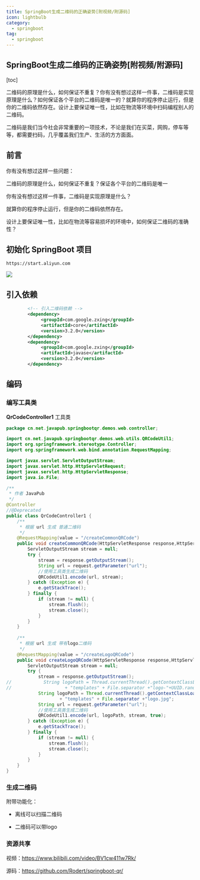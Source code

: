 ```yaml
---
title: SpringBoot生成二维码的正确姿势[附视频/附源码]
icon: lightbulb
category:
  - springboot
tag:
  - springboot
---
```






## SpringBoot生成二维码的正确姿势[附视频/附源码]



[toc]


二维码的原理是什么，如何保证不重复？你有没有想过这样一件事，二维码是实现原理是什么？如何保证各个平台的二维码是唯一的？就算你的程序停止运行，但是你的二维码依然存在。设计上要保证唯一性，比如在物流等环境中扫码编程别人的二维码。





二维码是我们当今社会非常重要的一项技术，不论是我们在买菜，网购，停车等等，都需要扫码，几乎覆盖我们生产、生活的方方面面。



## 前言

你有没有想过这样一些问题：

二维码的原理是什么，如何保证不重复？保证各个平台的二维码是唯一

你有没有想过这样一件事，二维码是实现原理是什么？

就算你的程序停止运行，但是你的二维码依然存在。

设计上要保证唯一性，比如在物流等容易损坏的环境中，如何保证二维码的准确性？


## 初始化 SpringBoot 项目

`https://start.aliyun.com`

![](https://ghproxy.com/https://raw.githubusercontent.com/Rodert/javapub_oss/main/other/springboot-qr-init.png?raw=true)

## 引入依赖

```xml
        <!-- 引入二维码依赖 -->
        <dependency>
             <groupId>com.google.zxing</groupId>
             <artifactId>core</artifactId>
             <version>3.2.0</version>
        </dependency>
        <dependency>
             <groupId>com.google.zxing</groupId>
             <artifactId>javase</artifactId>
             <version>3.2.0</version>
        </dependency>
```    


## 编码

### 编写工具类

**QrCodeController1** 工具类

```java
package cn.net.javapub.springbootqr.demos.web.controller;

import cn.net.javapub.springbootqr.demos.web.utils.QRCodeUtil1;
import org.springframework.stereotype.Controller;
import org.springframework.web.bind.annotation.RequestMapping;

import javax.servlet.ServletOutputStream;
import javax.servlet.http.HttpServletRequest;
import javax.servlet.http.HttpServletResponse;
import java.io.File;

/**
 * 作者 JavaPub
 */
@Controller
//@Deprecated
public class QrCodeController1 {
	/**
     * 根据 url 生成 普通二维码
     */
    @RequestMapping(value = "/createCommonQRCode")
    public void createCommonQRCode(HttpServletResponse response,HttpServletRequest request) throws Exception {
        ServletOutputStream stream = null;
        try {
            stream = response.getOutputStream();
            String url = request.getParameter("url");
            //使用工具类生成二维码
            QRCodeUtil1.encode(url, stream);
        } catch (Exception e) {
            e.getStackTrace();
        } finally {
            if (stream != null) {
                stream.flush();
                stream.close();
            }
        }
    }
 
    /**
     * 根据 url 生成 带有logo二维码
     */
    @RequestMapping(value = "/createLogoQRCode")
    public void createLogoQRCode(HttpServletResponse response,HttpServletRequest request) throws Exception {
        ServletOutputStream stream = null;
        try {
            stream = response.getOutputStream();
//            String logoPath = Thread.currentThread().getContextClassLoader().getResource("").getPath() 
//                    + "templates" + File.separator +"logo-"+UUID.randomUUID().toString().trim().replaceAll("-", "")+ ".jpg";
            String logoPath = Thread.currentThread().getContextClassLoader().getResource("").getPath() 
                    + "templates" + File.separator +"logo.jpg";
            String url = request.getParameter("url");
            //使用工具类生成二维码
            QRCodeUtil1.encode(url, logoPath, stream, true);
        } catch (Exception e) {
            e.getStackTrace();
        } finally {
            if (stream != null) {
                stream.flush();
                stream.close();
            }
        }
    }
}
```


### 生成二维码

附带功能化：

- 离线可以扫描二维码

- 二维码可以带logo


### 资源共享

视频：https://www.bilibili.com/video/BV1cw411w7Rk/

源码：https://github.com/Rodert/springboot-qr/

